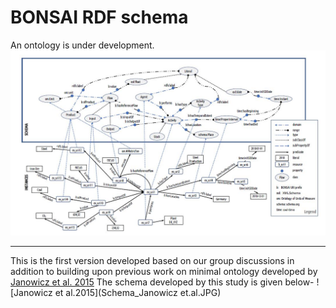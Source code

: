 # BONSAI RDF schema
An ontology is under development. 
![BONSAI schema](schema_BONSAI_v1.JPG)
***
This is the first version developed based on our group discussions in addition to building upon 
previous work on minimal ontology developed by [Janowicz et al. 2015](https://pdfs.semanticscholar.org/5379/288032a5aeab5e198c00c4cdb55cb7c28cfb.pdf?_ga=2.32628088.756740515.1552645872-2134255104.1551703401)
The schema developed by this study is given below- ![Janowicz et al.2015](Schema_Janowicz et.al.JPG)
